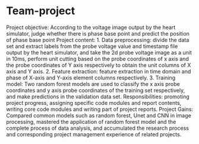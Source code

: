# Team-project

Project objective: According to the voltage image output by the heart simulator, judge whether there is phase base point and predict the position of phase base point
Project content: 1. Data preprocessing: divide the data set and extract labels from the probe voltage value and timestamp file output by the heart simulator, and take the 2d probe voltage image as a unit in 10ms, perform unit cutting based on the probe coordinates of x axis and the probe coordinates of Y axis respectively to obtain the unit columns of X axis and Y axis. 2. Feature extraction: feature extraction in time domain and phase of X-axis and Y-axis element columns respectively. 3. Training model: Two random forest models are used to classify the x axis probe coordinates and y axis probe coordinates of the training set respectively, and make predictions in the validation data set.
Responsibilities: promoting project progress, assigning specific code modules and report contents, writing core code modules and writing part of project reports.
Project Gains: Compared common models such as random forest, Unet and CNN in image processing, mastered the application of random forest model and the complete process of data analysis, and accumulated the research process and corresponding project management experience of related projects.
